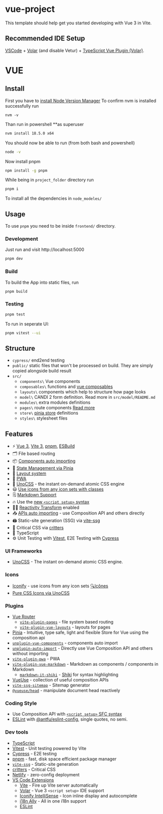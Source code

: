 # vue-project

This template should help get you started developing with Vue 3 in Vite.

## Recommended IDE Setup

[VSCode](https://code.visualstudio.com/) + [Volar](https://marketplace.visualstudio.com/items?itemName=Vue.volar) (and disable Vetur) + [TypeScript Vue Plugin (Volar)](https://marketplace.visualstudio.com/items?itemName=Vue.vscode-typescript-vue-plugin).

# VUE

## Install

First you have to [install Node Version Manager](https://www.geeksforgeeks.org/how-to-install-and-use-nvm-on-windows/)
To confirm nvm is installed successfully run

```shell
nvm -v
```

Than run in powershell \*\*as superuser

```bash
nvm install 18.5.0 x64
```

You should now be able to run (from both bash and powershell)

```bash
node -v
```

Now install pnpm

```bash
npm install -g pnpm
```

While being in `project_folder` directory run

```bash
pnpm i
```

To install all the dependencies in `node_modeles/`

## Usage

To use `pnpm` you need to be inside `frontend/` directory.

### Development

Just run and visit http://localhost:5000

```bash
pnpm dev
```

### Build

To build the App into static files, run

```bash
pnpm build
```

### Testing

```bash
pnpm test
```

To run in seperate UI:

```bash
pnpm vitest --ui
```

## Structure

-   `cypress/` end2end testing
-   `public/` static files that won't be processed on build. They are simply copied alongside build result
-   `src/`
    -   `components\` Vue components
    -   `composables\` functions and [vue composables](https://vuejs.org/guide/reusability/composables.html)
    -   `layouts\` components which help to structure how page looks
    -   `model\` CANDI 2 form definition. Read more in `src/model/README.md`
    -   `modules\` extra modules definitions
    -   `pages\` route components [Read more](https://github.com/hannoeru/vite-plugin-pages)
    -   `store\` [pinia store](https://pinia.vuejs.org/core-concepts/) definitions
    -   `styles\` stylesheet files

## Features

-   ⚡️ [Vue 3](https://github.com/vuejs/core), [Vite 3](https://github.com/vitejs/vite), [pnpm](https://pnpm.io/), [ESBuild](https://github.com/evanw/esbuild)
-   🗂 File based routing
-   📦 [Components auto importing](./src/components)
-   🍍 [State Management via Pinia](https://pinia.vuejs.org/)
-   📑 [Layout system](./src/layouts)
-   📲 [PWA](https://github.com/antfu/vite-plugin-pwa)
-   🎨 [UnoCSS](https://github.com/antfu/unocss) - the instant on-demand atomic CSS engine
-   😃 [Use icons from any icon sets with classes](https://github.com/antfu/unocss/tree/main/packages/preset-icons)
-   🗒 [Markdown Support](https://github.com/antfu/vite-plugin-vue-markdown)
-   🔥 Use the [new `<script setup>` syntax](https://github.com/vuejs/rfcs/pull/227)
-   🤙🏻 [Reactivity Transform](https://vuejs.org/guide/extras/reactivity-transform.html) enabled
-   📥 [APIs auto importing](https://github.com/antfu/unplugin-auto-import) - use Composition API and others directly
-   🖨 Static-site generation (SSG) via [vite-ssg](https://github.com/antfu/vite-ssg)
-   🦔 Critical CSS via [critters](https://github.com/GoogleChromeLabs/critters)
-   🦾 TypeScript
-   ⚙️ Unit Testing with [Vitest](https://github.com/vitest-dev/vitest), E2E Testing with [Cypress](https://cypress.io/)

### UI Frameworks

-   [UnoCSS](https://github.com/antfu/unocss) - The instant on-demand atomic CSS engine.

### Icons

-   [Iconify](https://iconify.design) - use icons from any icon sets [🔍Icônes](https://icones.netlify.app/)
-   [Pure CSS Icons via UnoCSS](https://github.com/antfu/unocss/tree/main/packages/preset-icons)

### Plugins

-   [Vue Router](https://github.com/vuejs/router)
    -   [`vite-plugin-pages`](https://github.com/hannoeru/vite-plugin-pages) - file system based routing
    -   [`vite-plugin-vue-layouts`](https://github.com/JohnCampionJr/vite-plugin-vue-layouts) - layouts for pages
-   [Pinia](https://pinia.esm.dev) - Intuitive, type safe, light and flexible Store for Vue using the composition api
-   [`unplugin-vue-components`](https://github.com/antfu/unplugin-vue-components) - components auto import
-   [`unplugin-auto-import`](https://github.com/antfu/unplugin-auto-import) - Directly use Vue Composition API and others without importing
-   [`vite-plugin-pwa`](https://github.com/antfu/vite-plugin-pwa) - PWA
-   [`vite-plugin-vue-markdown`](https://github.com/antfu/vite-plugin-vue-markdown) - Markdown as components / components in Markdown
    -   [`markdown-it-shiki`](https://github.com/antfu/markdown-it-shiki) - [Shiki](https://github.com/shikijs/shiki) for syntax highlighting
-   [VueUse](https://github.com/antfu/vueuse) - collection of useful composition APIs
-   [`vite-ssg-sitemap`](https://github.com/jbaubree/vite-ssg-sitemap) - Sitemap generator
-   [`@vueuse/head`](https://github.com/vueuse/head) - manipulate document head reactively

### Coding Style

-   Use Composition API with [`<script setup>` SFC syntax](https://github.com/vuejs/rfcs/pull/227)
-   [ESLint](https://eslint.org/) with [@antfu/eslint-config](https://github.com/antfu/eslint-config), single quotes, no semi.

### Dev tools

-   [TypeScript](https://www.typescriptlang.org/)
-   [Vitest](https://github.com/vitest-dev/vitest) - Unit testing powered by Vite
-   [Cypress](https://cypress.io/) - E2E testing
-   [pnpm](https://pnpm.js.org/) - fast, disk space efficient package manager
-   [`vite-ssg`](https://github.com/antfu/vite-ssg) - Static-site generation
-   [critters](https://github.com/GoogleChromeLabs/critters) - Critical CSS
-   [Netlify](https://www.netlify.com/) - zero-config deployment
-   [VS Code Extensions](./.vscode/extensions.json)
    -   [Vite](https://marketplace.visualstudio.com/items?itemName=antfu.vite) - Fire up Vite server automatically
    -   [Volar](https://marketplace.visualstudio.com/items?itemName=Vue.volar) - Vue 3 `<script setup>` IDE support
    -   [Iconify IntelliSense](https://marketplace.visualstudio.com/items?itemName=antfu.iconify) - Icon inline display and autocomplete
    -   [i18n Ally](https://marketplace.visualstudio.com/items?itemName=lokalise.i18n-ally) - All in one i18n support
    -   [ESLint](https://marketplace.visualstudio.com/items?itemName=dbaeumer.vscode-eslint)
